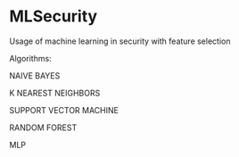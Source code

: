 # MLSecurity
Usage of machine learning in security with feature selection

Algorithms:

NAIVE BAYES

K NEAREST NEIGHBORS

SUPPORT VECTOR MACHINE

RANDOM FOREST

MLP






